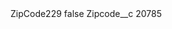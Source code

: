 <?xml version="1.0" encoding="UTF-8"?>
<CustomMetadata xmlns="http://soap.sforce.com/2006/04/metadata" xmlns:xsi="http://www.w3.org/2001/XMLSchema-instance" xmlns:xsd="http://www.w3.org/2001/XMLSchema">
    <label>ZipCode229</label>
    <protected>false</protected>
    <values>
        <field>Zipcode__c</field>
        <value xsi:type="xsd:string">20785</value>
    </values>
</CustomMetadata>
